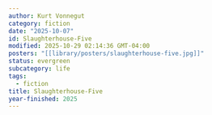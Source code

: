 ```yaml
---
author: Kurt Vonnegut
category: fiction
date: "2025-10-07"
id: Slaughterhouse-Five
modified: 2025-10-29 02:14:36 GMT-04:00
posters: "[[library/posters/slaughterhouse-five.jpg]]"
status: evergreen
subcategory: life
tags:
  - fiction
title: Slaughterhouse-Five
year-finished: 2025
---
```

